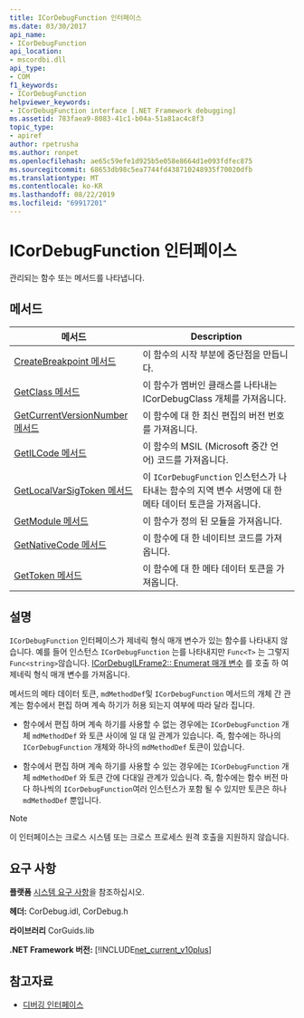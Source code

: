 ```yaml
---
title: ICorDebugFunction 인터페이스
ms.date: 03/30/2017
api_name:
- ICorDebugFunction
api_location:
- mscordbi.dll
api_type:
- COM
f1_keywords:
- ICorDebugFunction
helpviewer_keywords:
- ICorDebugFunction interface [.NET Framework debugging]
ms.assetid: 783faea9-8083-41c1-b04a-51a81ac4c8f3
topic_type:
- apiref
author: rpetrusha
ms.author: ronpet
ms.openlocfilehash: ae65c59efe1d925b5e058e8664d1e093fdfec875
ms.sourcegitcommit: 68653db98c5ea7744fd438710248935f70020dfb
ms.translationtype: MT
ms.contentlocale: ko-KR
ms.lasthandoff: 08/22/2019
ms.locfileid: "69917201"
---
```

# <a name="icordebugfunction-interface"></a>ICorDebugFunction 인터페이스

관리되는 함수 또는 메서드를 나타냅니다.  
  
## <a name="methods"></a>메서드  
  
|메서드|Description|  
|------------|-----------------|  
|[CreateBreakpoint 메서드](../../../../docs/framework/unmanaged-api/debugging/icordebugfunction-createbreakpoint-method.md)|이 함수의 시작 부분에 중단점을 만듭니다.|  
|[GetClass 메서드](../../../../docs/framework/unmanaged-api/debugging/icordebugfunction-getclass-method.md)|이 함수가 멤버인 클래스를 나타내는 ICorDebugClass 개체를 가져옵니다.|  
|[GetCurrentVersionNumber 메서드](../../../../docs/framework/unmanaged-api/debugging/icordebugfunction-getcurrentversionnumber-method.md)|이 함수에 대 한 최신 편집의 버전 번호를 가져옵니다.|  
|[GetILCode 메서드](../../../../docs/framework/unmanaged-api/debugging/icordebugfunction-getilcode-method.md)|이 함수의 MSIL (Microsoft 중간 언어) 코드를 가져옵니다.|  
|[GetLocalVarSigToken 메서드](../../../../docs/framework/unmanaged-api/debugging/icordebugfunction-getlocalvarsigtoken-method.md)|이 `ICorDebugFunction` 인스턴스가 나타내는 함수의 지역 변수 서명에 대 한 메타 데이터 토큰을 가져옵니다.|  
|[GetModule 메서드](../../../../docs/framework/unmanaged-api/debugging/icordebugfunction-getmodule-method.md)|이 함수가 정의 된 모듈을 가져옵니다.|  
|[GetNativeCode 메서드](../../../../docs/framework/unmanaged-api/debugging/icordebugfunction-getnativecode-method.md)|이 함수에 대 한 네이티브 코드를 가져옵니다.|  
|[GetToken 메서드](../../../../docs/framework/unmanaged-api/debugging/icordebugfunction-gettoken-method.md)|이 함수에 대 한 메타 데이터 토큰을 가져옵니다.|  
  
## <a name="remarks"></a>설명  
 `ICorDebugFunction` 인터페이스가 제네릭 형식 매개 변수가 있는 함수를 나타내지 않습니다. 예를 들어 인스턴스 `ICorDebugFunction` 는를 나타내지만 `Func<T>` 는 그렇지 `Func<string>`않습니다. [ICorDebugILFrame2:: Enumerat 매개 변수](../../../../docs/framework/unmanaged-api/debugging/icordebugilframe2-enumeratetypeparameters-method.md) 를 호출 하 여 제네릭 형식 매개 변수를 가져옵니다.  
  
 메서드의 메타 데이터 토큰, `mdMethodDef`및 `ICorDebugFunction` 메서드의 개체 간 관계는 함수에서 편집 하며 계속 하기가 허용 되는지 여부에 따라 달라 집니다.  
  
- 함수에서 편집 하며 계속 하기를 사용할 수 없는 경우에는 `ICorDebugFunction` 개체 `mdMethodDef` 와 토큰 사이에 일 대 일 관계가 있습니다. 즉, 함수에는 하나의 `ICorDebugFunction` 개체와 하나의 `mdMethodDef` 토큰이 있습니다.  
  
- 함수에서 편집 하며 계속 하기를 사용할 수 있는 경우에는 `ICorDebugFunction` 개체 `mdMethodDef` 와 토큰 간에 다대일 관계가 있습니다. 즉, 함수에는 함수 버전 마다 하나씩의 `ICorDebugFunction`여러 인스턴스가 포함 될 수 있지만 토큰은 하나 `mdMethodDef` 뿐입니다.  
  
> [!NOTE]
> 이 인터페이스는 크로스 시스템 또는 크로스 프로세스 원격 호출을 지원하지 않습니다.  
  
## <a name="requirements"></a>요구 사항  
 **플랫폼** [시스템 요구 사항](../../../../docs/framework/get-started/system-requirements.md)을 참조하십시오.  
  
 **헤더:** CorDebug.idl, CorDebug.h  
  
 **라이브러리**  CorGuids.lib  
  
 **.NET Framework 버전:** [!INCLUDE[net_current_v10plus](../../../../includes/net-current-v10plus-md.md)]  
  
## <a name="see-also"></a>참고자료

- [디버깅 인터페이스](../../../../docs/framework/unmanaged-api/debugging/debugging-interfaces.md)
